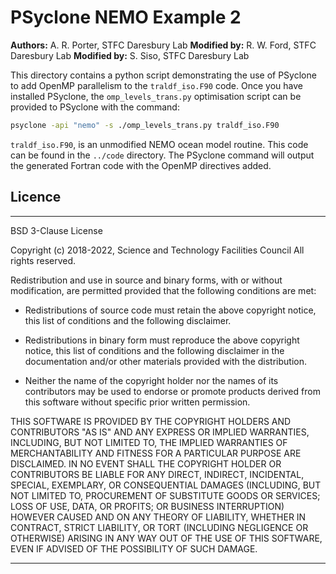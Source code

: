 # PSyclone NEMO Example 2

**Authors:** A. R. Porter, STFC Daresbury Lab
**Modified by:** R. W. Ford, STFC Daresbury Lab
**Modified by:** S. Siso, STFC Daresbury Lab

This directory contains a python script demonstrating the use of
PSyclone to add OpenMP parallelism to the `traldf_iso.F90` code.  Once
you have installed PSyclone, the `omp_levels_trans.py` optimisation
script can be provided to PSyclone with the command:

```sh
psyclone -api "nemo" -s ./omp_levels_trans.py traldf_iso.F90
```

`traldf_iso.F90`, is an unmodified NEMO ocean model routine. This code
can be found in the `../code` directory. The PSyclone command will output
the generated Fortran code with the OpenMP directives added.


## Licence

-----------------------------------------------------------------------------

BSD 3-Clause License

Copyright (c) 2018-2022, Science and Technology Facilities Council
All rights reserved.

Redistribution and use in source and binary forms, with or without
modification, are permitted provided that the following conditions are met:

* Redistributions of source code must retain the above copyright notice, this
  list of conditions and the following disclaimer.

* Redistributions in binary form must reproduce the above copyright notice,
  this list of conditions and the following disclaimer in the documentation
  and/or other materials provided with the distribution.

* Neither the name of the copyright holder nor the names of its
  contributors may be used to endorse or promote products derived from
  this software without specific prior written permission.

THIS SOFTWARE IS PROVIDED BY THE COPYRIGHT HOLDERS AND CONTRIBUTORS
"AS IS" AND ANY EXPRESS OR IMPLIED WARRANTIES, INCLUDING, BUT NOT
LIMITED TO, THE IMPLIED WARRANTIES OF MERCHANTABILITY AND FITNESS
FOR A PARTICULAR PURPOSE ARE DISCLAIMED. IN NO EVENT SHALL THE
COPYRIGHT HOLDER OR CONTRIBUTORS BE LIABLE FOR ANY DIRECT, INDIRECT,
INCIDENTAL, SPECIAL, EXEMPLARY, OR CONSEQUENTIAL DAMAGES (INCLUDING,
BUT NOT LIMITED TO, PROCUREMENT OF SUBSTITUTE GOODS OR SERVICES;
LOSS OF USE, DATA, OR PROFITS; OR BUSINESS INTERRUPTION) HOWEVER
CAUSED AND ON ANY THEORY OF LIABILITY, WHETHER IN CONTRACT, STRICT
LIABILITY, OR TORT (INCLUDING NEGLIGENCE OR OTHERWISE) ARISING IN
ANY WAY OUT OF THE USE OF THIS SOFTWARE, EVEN IF ADVISED OF THE
POSSIBILITY OF SUCH DAMAGE.

-----------------------------------------------------------------------------
